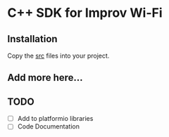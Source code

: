 # C++ SDK for Improv Wi-Fi

## Installation

Copy the [src](src/) files into your project.

## Add more here...

## TODO

- [ ] Add to platformio libraries
- [ ] Code Documentation
